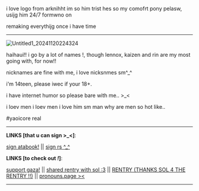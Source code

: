 i love logo from arknihht im so him trist hes so my comofrt pony pelasw, usijg him 24/7 formwno on

remaking everythijg once i have time

---
![Untitled1_20241120224324](https://github.com/user-attachments/assets/5610a58a-e0c6-4bef-b61c-9854d19439a4)
‎


haihaui!! i go by a lot of names !, though lennox, kaizen and rin are my most going with, for now!!


nicknames are fine with me, i love nicksnmes sm^_^

i'm 14teen, please iwec if your 18+. 

 i have internet humor so please bare with me..  >_<

i loev men i loev men i love him sm man why are men so hot like..



#yaoicore real



---

**LINKS [that u can sign >_<]**:

 [sign atabook!](https://callmeyourangel.atabook.org/)
||
[sign rs ^_^](https://retrospring.net/@lennxoxp)

**LINKS [to check out *!*]**:

[support gaza!](https://rentry.co/hearts4gaza)
||
[shared rentry with sol :3](https://rentry.co/sharedbetweengays)
||
[RENTRY (THANKS SOL 4 THE RENTRY !!)](https://rentry.co/kai-angel)
||
[pronouns.page ><](https://en.pronouns.page/@angelz-kai)


---


